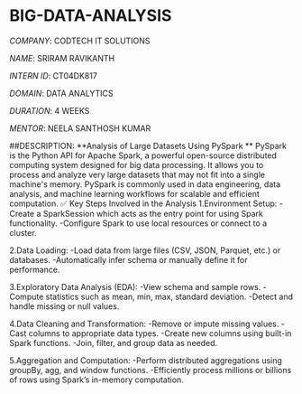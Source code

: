 # BIG-DATA-ANALYSIS

*COMPANY*: CODTECH IT SOLUTIONS

*NAME*: SRIRAM RAVIKANTH

*INTERN ID*: CT04DK817

*DOMAIN*: DATA ANALYTICS

*DURATION*: 4 WEEKS

*MENTOR*: NEELA SANTHOSH KUMAR

##DESCRIPTION: **Analysis of Large Datasets Using PySpark **
PySpark is the Python API for Apache Spark, a powerful open-source distributed computing system designed for big data processing. It allows you to process and analyze very large datasets that may not fit into a single machine's memory. PySpark is commonly used in data engineering, data analysis, and machine learning workflows for scalable and efficient computation.
✅ Key Steps Involved in the Analysis
1.Environment Setup:
-Create a SparkSession which acts as the entry point for using Spark functionality.
-Configure Spark to use local resources or connect to a cluster.

2.Data Loading:
-Load data from large files (CSV, JSON, Parquet, etc.) or databases.
-Automatically infer schema or manually define it for performance.

3.Exploratory Data Analysis (EDA):
-View schema and sample rows.
-Compute statistics such as mean, min, max, standard deviation.
-Detect and handle missing or null values.

4.Data Cleaning and Transformation:
-Remove or impute missing values.
-Cast columns to appropriate data types.
-Create new columns using built-in Spark functions.
-Join, filter, and group data as needed.

5.Aggregation and Computation:
-Perform distributed aggregations using groupBy, agg, and window functions.
-Efficiently process millions or billions of rows using Spark’s in-memory computation.

